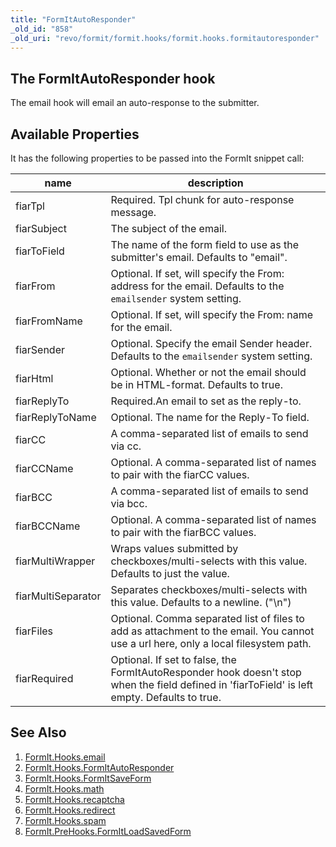 ```yaml
---
title: "FormItAutoResponder"
_old_id: "858"
_old_uri: "revo/formit/formit.hooks/formit.hooks.formitautoresponder"
---
```


## The FormItAutoResponder hook

The email hook will email an auto-response to the submitter.

## Available Properties

It has the following properties to be passed into the FormIt snippet call:

| name               | description                                                                                                                                   |
| ------------------ | --------------------------------------------------------------------------------------------------------------------------------------------- |
| fiarTpl            | Required. Tpl chunk for auto-response message.                                                                                                |
| fiarSubject        | The subject of the email.                                                                                                                     |
| fiarToField        | The name of the form field to use as the submitter's email. Defaults to "email".                                                              |
| fiarFrom           | Optional. If set, will specify the From: address for the email. Defaults to the `emailsender` system setting.                                 |
| fiarFromName       | Optional. If set, will specify the From: name for the email.                                                                                  |
| fiarSender         | Optional. Specify the email Sender header. Defaults to the `emailsender` system setting.                                                      |
| fiarHtml           | Optional. Whether or not the email should be in HTML-format. Defaults to true.                                                                |
| fiarReplyTo        | Required.An email to set as the reply-to.                                                                                                     |
| fiarReplyToName    | Optional. The name for the Reply-To field.                                                                                                    |
| fiarCC             | A comma-separated list of emails to send via cc.                                                                                              |
| fiarCCName         | Optional. A comma-separated list of names to pair with the fiarCC values.                                                                     |
| fiarBCC            | A comma-separated list of emails to send via bcc.                                                                                             |
| fiarBCCName        | Optional. A comma-separated list of names to pair with the fiarBCC values.                                                                    |
| fiarMultiWrapper   | Wraps values submitted by checkboxes/multi-selects with this value. Defaults to just the value.                                               |
| fiarMultiSeparator | Separates checkboxes/multi-selects with this value. Defaults to a newline. ("\\n")                                                            |
| fiarFiles          | Optional. Comma separated list of files to add as attachment to the email. You cannot use a url here, only a local filesystem path.           |
| fiarRequired       | Optional. If set to false, the FormItAutoResponder hook doesn't stop when the field defined in 'fiarToField' is left empty. Defaults to true. |

## See Also

1. [FormIt.Hooks.email](extras/formit/formit.hooks/email)
2. [FormIt.Hooks.FormItAutoResponder](extras/formit/formit.hooks/formitautoresponder)
3. [FormIt.Hooks.FormItSaveForm](extras/formit/formit.hooks/formitsaveform)
4. [FormIt.Hooks.math](extras/formit/formit.hooks/math)
5. [FormIt.Hooks.recaptcha](extras/formit/formit.hooks/recaptcha)
6. [FormIt.Hooks.redirect](extras/formit/formit.hooks/redirect)
7. [FormIt.Hooks.spam](extras/formit/formit.hooks/spam)
8. [FormIt.PreHooks.FormItLoadSavedForm](extras/formit/formit.hooks/prehooks.formitloadsavedform)
